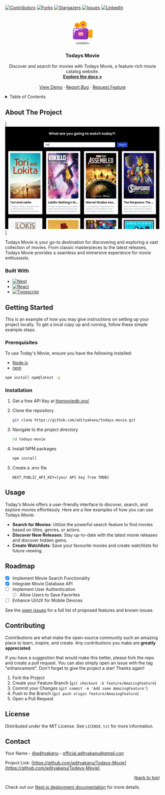 
[![Contributors][contributors-shield]][contributors-url]
[![Forks][forks-shield]][forks-url]
[![Stargazers][stars-shield]][stars-url]
[![Issues][issues-shield]][issues-url]
[![LinkedIn][linkedin-shield]][linkedin-url]


<!-- PROJECT LOGO -->
<br />
<div align="center">
  <a href="https://github.com/adityakanu/todays-movie">
    <img src="images/logo.png" alt="Todays Movie Logo" width="80" height="80">
  </a>

  <h3 align="center">Todays Movie</h3>

  <p align="center">
    Discover and search for movies with Todays Movie, a feature-rich movie catalog website.
    <br />
    <a href="https://github.com/adityakanu/todays-movie"><strong>Explore the docs »</strong></a>
    <br />
    <br />
    <a href="https://example.com">View Demo</a>
    ·
    <a href="https://github.com/adityakanu/todays-movie/issues">Report Bug</a>
    ·
    <a href="https://github.com/adityakanu/todays-movie/issues">Request Feature</a>
  </p>
</div>

<!-- TABLE OF CONTENTS -->
<details>
  <summary>Table of Contents</summary>
  <ol>
    <li>
      <a href="#about-the-project">About The Project</a>
      <ul>
        <li><a href="#built-with">Built With</a></li>
      </ul>
    </li>
    <li>
      <a href="#getting-started">Getting Started</a>
      <ul>
        <li><a href="#prerequisites">Prerequisites</a></li>
        <li><a href="#installation">Installation</a></li>
      </ul>
    </li>
    <li><a href="#usage">Usage</a></li>
    <li><a href="#roadmap">Roadmap</a></li>
    <li><a href="#contributing">Contributing</a></li>
    <li><a href="#license">License</a></li>
    <li><a href="#contact">Contact</a></li>
    <li><a href="#acknowledgments">Acknowledgments</a></li>
  </ol>
</details>

<!-- ABOUT THE PROJECT -->
## About The Project

[![Todays Movie Screen Shot][product-screenshot]]

Todays Movie is your go-to destination for discovering and exploring a vast collection of movies. From classic masterpieces to the latest releases, Todays Movie provides a seamless and immersive experience for movie enthusiasts.

### Built With

* [![Next][Next.js]][Next-url]
* [![React][React.js]][React-url]
* [![Typescript][TypeScript]][Typescript-url]


<!-- GETTING STARTED -->
## Getting Started

This is an example of how you may give instructions on setting up your project locally. To get a local copy up and running, follow these simple example steps.

### Prerequisites

To use Today's Movie, ensure you have the following installed:

* [Node.js](https://nodejs.org/)
* [npm](https://www.npmjs.com/)

```sh
npm install npm@latest -g
```

### Installation

1. Get a free API Key at [themoviedb.org/](https://www.themoviedb.org/)
2. Clone the repository

   ```sh
   git clone https://github.com/adityakanu/todays-movie.git
   ```

3. Navigate to the project directory

   ```sh
   cd todays-movie
   ```

4. Install NPM packages

   ```sh
   npm install
   ```

5. Create a .env file

   ```env
   NEXT_PUBLIC_API_KEY=[your API key from TMDB]
   ```


<!-- USAGE EXAMPLES -->
## Usage

Today's Movie offers a user-friendly interface to discover, search, and explore movies effortlessly. Here are a few examples of how you can use Todays Movie:

- **Search for Movies**: Utilize the powerful search feature to find movies based on titles, genres, or actors.
- **Discover New Releases**: Stay up-to-date with the latest movie releases and discover hidden gems.
- **Create Watchlists**: Save your favourite movies and create watchlists for future viewing.



<!-- ROADMAP -->
## Roadmap

- [x] Implement Movie Search Functionality
- [x] Integrate Movie Database API
- [ ] Implement User Authentication
    - [ ] Allow Users to Save Favorites
- [ ] Enhance UI/UX for Mobile Devices

See the [open issues](https://github.com/adityakanu/todays-movie/issues) for a full list of proposed features and known issues.

<!-- CONTRIBUTING -->
## Contributing

Contributions are what make the open-source community such an amazing place to learn, inspire, and create. Any contributions you make are **greatly appreciated**.

If you have a suggestion that would make this better, please fork the repo and create a pull request. You can also simply open an issue with the tag "enhancement".
Don't forget to give the project a star! Thanks again!

1. Fork the Project
2. Create your Feature Branch (`git checkout -b feature/AmazingFeature`)
3. Commit your Changes (`git commit -m 'Add some AmazingFeature'`)
4. Push to the Branch (`git push origin feature/AmazingFeature`)
5. Open a Pull Request


<!-- LICENSE -->
## License

Distributed under the MIT License. See `LICENSE.txt` for more information.


<!-- CONTACT -->
## Contact

Your Name - [@adityakanu](https://twitter.com/adityakanu) - official.adityakanu@gmail.con

Project Link: [https://github.com/adityakanu/Todays-Movie](https://github.com/adityakanu/Todays-Movie)

<p align="right">(<a href="#readme-top">back to top</a>)</p>



<!-- MARKDOWN LINKS & IMAGES -->
<!-- https://www.markdownguide.org/basic-syntax/#reference-style-links -->
[contributors-shield]: https://img.shields.io/github/contributors/adityakanu/Todays-Movie.svg?style=for-the-badge
[contributors-url]: https://github.com/adityakanu/Todays-Movie/graphs/contributors
[forks-shield]: https://img.shields.io/github/forks/adityakanu/Todays-Movie.svg?style=for-the-badge
[forks-url]: https://github.com/adityakanu/Todays-Movie/network/members
[stars-shield]: https://img.shields.io/github/stars/adityakanu/Todays-Movie.svg?style=for-the-badge
[stars-url]: https://github.com/adityakanu/Todays-Movie/stargazers
[issues-shield]: https://img.shields.io/github/issues/adityakanu/Todays-Movie.svg?style=for-the-badge
[issues-url]: https://github.com/adityakanu/Todays-Movie/issues
[license-shield]: https://img.shields.io/github/license/adityakanu/Todays-Movie.svg?style=for-the-badge
[license-url]: https://github.com/adityakanu/Todays-Movie/blob/master/LICENSE.txt
[linkedin-shield]: https://img.shields.io/badge/-LinkedIn-black.svg?style=for-the-badge&logo=linkedin&colorB=555
[linkedin-url]: https://linkedin.com/in/adityakanu
[product-screenshot]: images/Screenshot.png
[Next.js]: https://img.shields.io/badge/next.js-000000?style=for-the-badge&logo=nextdotjs&logoColor=white
[Next-url]: https://nextjs.org/
[React.js]: https://img.shields.io/badge/React-20232A?style=for-the-badge&logo=react&logoColor=61DAFB
[React-url]: https://reactjs.org/
[TypeScript]: https://img.shields.io/badge/Typescript-20232A?style=for-the-badge&logo=typescript&logoColor=61DAFB
[Typescript-url]: https://www.typescriptlang.org/

Check out our [Next.js deployment documentation](https://nextjs.org/docs/deployment) for more details.
